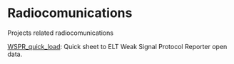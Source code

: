 # Radiocomunications
Projects related radiocomunications


[WSPR_quick_load](https://github.com/javicebri/Radiocommunications/blob/main/WSPR/WSPR_quick_load.ipynb): Quick sheet to ELT Weak Signal Protocol Reporter open data.
